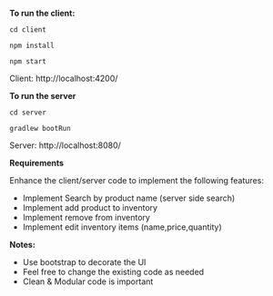 **To run the client:**

`cd client`

`npm install`

`npm start`

Client: http://localhost:4200/ 


**To run the server**

`cd server`

`gradlew bootRun`

Server: http://localhost:8080/

**Requirements**

Enhance the client/server code to implement the following features: 

* Implement Search by product name (server side search)
* Implement add product to inventory
* Implement remove from inventory
* Implement edit inventory items (name,price,quantity)

**Notes:**
- Use bootstrap to decorate the UI
- Feel free to change the existing code as needed
- Clean & Modular code is important 
 
